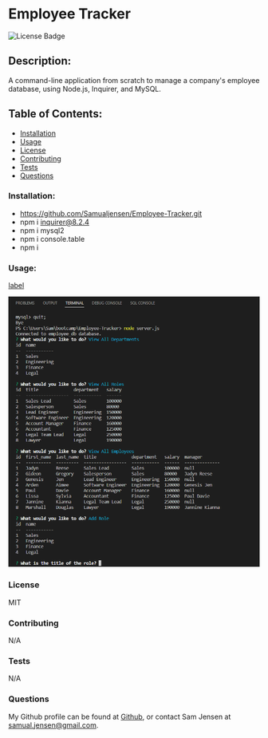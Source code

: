 # Employee Tracker
![License Badge](https://shields.io/badge/license-MIT-green)
## Description:
A command-line application from scratch to manage a company's employee database, using Node.js, Inquirer, and MySQL.
## Table of Contents:
* [Installation](#installation)
* [Usage](#usage)
* [License](#license)
* [Contributing](#contributing)
* [Tests](#tests)
* [Questions](#questions)
### Installation: 
* https://github.com/Samualjensen/Employee-Tracker.git
* npm i inquirer@8.2.4
* npm i mysql2 
* npm i console.table
* npm i
### Usage:
[label](../../Downloads/employee_tracker_demo_video.mp4)

![Alt text](assets/sqlemployeetrackerterminal%20(2).png)
### License
MIT
### Contributing
N/A
### Tests
N/A
### Questions
My Github profile can be found at [Github](https://github.com/Samualjensen), or contact Sam Jensen at samual.jensen@gmail.com.
